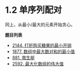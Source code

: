 # 1.2 单序列配对

同上，从最小/最大的元素开始贪心。

**题目列表**

- [2144. 打折购买糖果的最小开销](https://leetcode.cn/problems/minimum-cost-of-buying-candies-with-discount/description/)
- [1877. 数组中最大数对和的最小值](https://leetcode.cn/problems/minimize-maximum-pair-sum-in-array/description/)
- [881. 救生艇](https://leetcode.cn/problems/boats-to-save-people/description/)
- [2592. 最大化数组的伟大值](https://leetcode.cn/problems/maximize-greatness-of-an-array/description/)